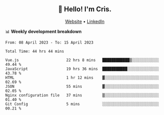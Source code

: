 
<h2 align="center">👋 Hello! I'm Cris.</h2>
<p align="center">
  <a href="https://www.criscunas.dev">Website</a> •
  <a href="https://www.linkedin.com/in/cristophercunas/">LinkedIn</a> 
</p>


📊 **Weekly development breakdown**
<!--START_SECTION:waka-->

```text
From: 08 April 2023 - To: 15 April 2023

Total Time: 44 hrs 44 mins

Vue.js                     22 hrs 8 mins   ████████████▒░░░░░░░░░░░░   49.44 %
JavaScript                 19 hrs 36 mins  ███████████░░░░░░░░░░░░░░   43.78 %
HTML                       1 hr 12 mins    ▓░░░░░░░░░░░░░░░░░░░░░░░░   02.69 %
JSON                       55 mins         ▓░░░░░░░░░░░░░░░░░░░░░░░░   02.05 %
Nginx configuration file   37 mins         ▒░░░░░░░░░░░░░░░░░░░░░░░░   01.40 %
Git Config                 5 mins          ░░░░░░░░░░░░░░░░░░░░░░░░░   00.21 %
```

<!--END_SECTION:waka-->
